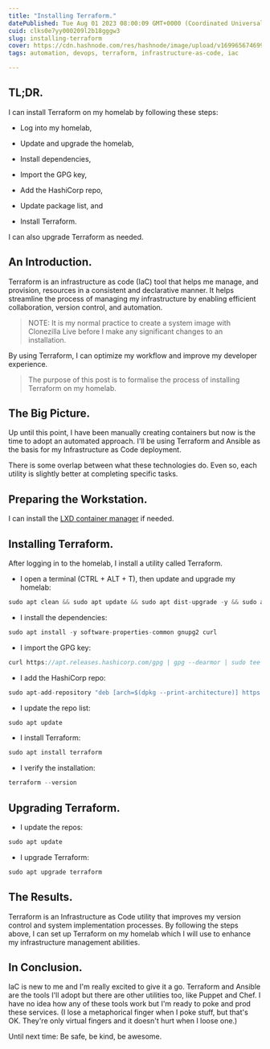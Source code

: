 ```yaml
---
title: "Installing Terraform."
datePublished: Tue Aug 01 2023 08:00:09 GMT+0000 (Coordinated Universal Time)
cuid: clks0e7yy000209l2b18gggw3
slug: installing-terraform
cover: https://cdn.hashnode.com/res/hashnode/image/upload/v1699656746997/34cd4fce-4303-4dda-a7e2-f3a90658f23b.png
tags: automation, devops, terraform, infrastructure-as-code, iac

---
```


## TL;DR.

I can install Terraform on my homelab by following these steps:

* Log into my homelab,
    
* Update and upgrade the homelab,
    
* Install dependencies,
    
* Import the GPG key,
    
* Add the HashiCorp repo,
    
* Update package list, and
    
* Install Terraform.
    

I can also upgrade Terraform as needed.

## An Introduction.

Terraform is an infrastructure as code (IaC) tool that helps me manage, and provision, resources in a consistent and declarative manner. It helps streamline the process of managing my infrastructure by enabling efficient collaboration, version control, and automation.

> NOTE: It is my normal practice to create a system image with Clonezilla Live before I make any significant changes to an installation.

By using Terraform, I can optimize my workflow and improve my developer experience.

> The purpose of this post is to formalise the process of installing Terraform on my homelab.

## The Big Picture.

Up until this point, I have been manually creating containers but now is the time to adopt an automated approach. I'll be using Terraform and Ansible as the basis for my Infrastructure as Code deployment.

There is some overlap between what these technologies do. Even so, each utility is slightly better at completing specific tasks.

## Preparing the Workstation.

I can install the [LXD container manager](https://solodev.app/2-of-8-lxd-on-the-homelab#heading-installing-the-lxd-manager) if needed.

## Installing Terraform.

After logging in to the homelab, I install a utility called Terraform.

* I open a terminal (CTRL + ALT + T), then update and upgrade my homelab:
    

```javascript
sudo apt clean && sudo apt update && sudo apt dist-upgrade -y && sudo apt autoremove -y
```

* I install the dependencies:
    

```javascript
sudo apt install -y software-properties-common gnupg2 curl
```

* I import the GPG key:
    

```javascript
curl https://apt.releases.hashicorp.com/gpg | gpg --dearmor | sudo tee /etc/apt/trusted.gpg.d/hashicorp.gpg
```

* I add the HashiCorp repo:
    

```javascript
sudo apt-add-repository "deb [arch=$(dpkg --print-architecture)] https://apt.releases.hashicorp.com $(lsb_release -cs) main"
```

* I update the repo list:
    

```javascript
sudo apt update
```

* I install Terraform:
    

```javascript
sudo apt install terraform
```

* I verify the installation:
    

```javascript
terraform --version
```

## Upgrading Terraform.

* I update the repos:
    

```javascript
sudo apt update
```

* I upgrade Terraform:
    

```javascript
sudo apt upgrade terraform
```

## The Results.

Terraform is an Infrastructure as Code utility that improves my version control and system implementation processes. By following the steps above, I can set up Terraform on my homelab which I will use to enhance my infrastructure management abilities.

## In Conclusion.

IaC is new to me and I'm really excited to give it a go. Terraform and Ansible are the tools I'll adopt but there are other utilities too, like Puppet and Chef. I have no idea how any of these tools work but I'm ready to poke and prod these services. (I lose a metaphorical finger when I poke stuff, but that's OK. They're only virtual fingers and it doesn't hurt when I loose one.)

Until next time: Be safe, be kind, be awesome.